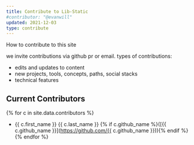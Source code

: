 ```yaml
---
title: Contribute to Lib-Static
#contributor: "@evanwill"
updated: 2021-12-03
type: contribute
---
```


How to contribute to this site

we invite contributions via github pr or email.
types of contributions:

- edits and updates to content
- new projects, tools, concepts, paths, social stacks
- technical features

## Current Contributors

{% for c in site.data.contributors %}
- {{ c.first_name }} {{ c.last_name }} {% if c.github_name %}([{{ c.github_name }}](https://github.com/{{ c.github_name }})){% endif %}{% endfor %}

